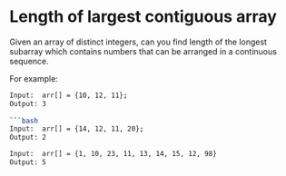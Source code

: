 # Length of largest contiguous array

Given an array of distinct integers, can you find length of the longest subarray which contains numbers that can be arranged in a continuous sequence.

For example:
```bash
Input:  arr[] = {10, 12, 11};
Output: 3
     
```bash
Input:  arr[] = {14, 12, 11, 20};
Output: 2
```
        
```bash
Input:  arr[] = {1, 10, 23, 11, 13, 14, 15, 12, 98}
Output: 5
```
